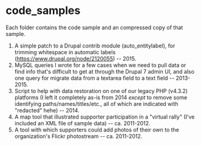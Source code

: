 # code_samples

Each folder contains the code sample and an compressed copy of that sample.

1. A simple patch to a Drupal contrib module (auto_entitylabel), for trimming whitespace in automatic labels (https://www.drupal.org/node/2120055) -- 2015.
2. MySQL queries I wrote for a few cases when we need to pull data or find info that's difficult to get at through the Drupal 7 admin UI, and also one query for migrate data from a textarea field to a text field -- 2013-2015.
3. Script to help with data restoration on one of our legacy PHP (v4.3.2) platforms (I left it completely as-is from 2014 *except* to remove some identifying paths/names/titles/etc., all of which are indicated with "redacted" hehe) -- 2014.
4. A map tool that illustrated supporter participation in a "virtual rally" (I've included an XML file of sample data) -- ca. 2011-2012.
5. A tool with which supporters could add photos of their own to the organization's Flickr photostream -- ca. 2011-2012.
